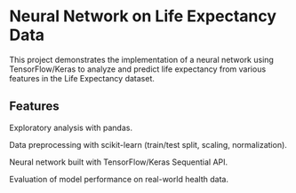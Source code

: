# Neural Network on Life Expectancy Data

This project demonstrates the implementation of a neural network using TensorFlow/Keras to analyze and predict life expectancy from various features in the Life Expectancy dataset.

## Features
Exploratory analysis with pandas.

Data preprocessing with scikit-learn (train/test split, scaling, normalization).

Neural network built with TensorFlow/Keras Sequential API.

Evaluation of model performance on real-world health data.
 
